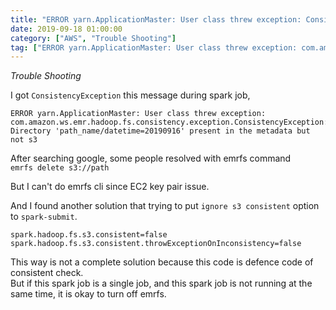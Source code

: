 ```yaml
---
title: "ERROR yarn.ApplicationMaster: User class threw exception: ConsistencyException: Directory 'path_name/20190916' present in the metadata but not s3"
date: 2019-09-18 01:00:00
category: ["AWS", "Trouble Shooting"]
tag: ["ERROR yarn.ApplicationMaster: User class threw exception: com.amazon.ws.emr.hadoop.fs.consistency.exception.ConsistencyException: Directory 'path_name/datetime=20190916' present in the metadata but not s3"]
---
```


_Trouble Shooting_

I got `ConsistencyException` this message during spark job,

```
ERROR yarn.ApplicationMaster: User class threw exception: com.amazon.ws.emr.hadoop.fs.consistency.exception.ConsistencyException: Directory 'path_name/datetime=20190916' present in the metadata but not s3
```

After searching google, some people resolved with emrfs command  
`emrfs delete s3://path`

But I can't do emrfs cli since EC2 key pair issue.

And I found another solution that trying to put `ignore s3 consistent` option to `spark-submit`.

```
spark.hadoop.fs.s3.consistent=false
spark.hadoop.fs.s3.consistent.throwExceptionOnInconsistency=false
```

This way is not a complete solution because this code is defence code of consistent check.  
But if this spark job is a single job, and this spark job is not running at the same time, it is okay to turn off emrfs.

